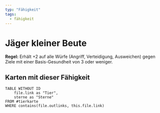 ```yaml
---
typ: "Fähigkeit"
tags:
  - fähigkeit
---
```


# Jäger kleiner Beute

**Regel:** Erhält +2 auf alle Würfe (Angriff, Verteidigung, Ausweichen) gegen Ziele mit einer Basis-Gesundheit von 3 oder weniger.

## Karten mit dieser Fähigkeit

```dataview
TABLE WITHOUT ID   
	file.link as "Tier",   
	sterne as "Sterne" 
FROM #tierkarte
WHERE contains(file.outlinks, this.file.link)
````


